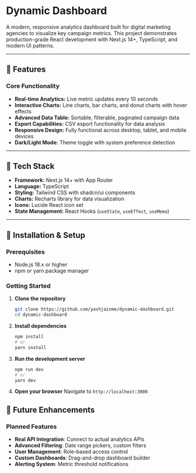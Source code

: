 # Dynamic Dashboard

A modern, responsive analytics dashboard built for digital marketing agencies to visualize key campaign metrics. This project demonstrates production-grade React development with Next.js 14+, TypeScript, and modern UI patterns.

---

## 🎯 Features

### Core Functionality
* **Real-time Analytics:** Live metric updates every 10 seconds
* **Interactive Charts:** Line charts, bar charts, and donut charts with hover effects
* **Advanced Data Table:** Sortable, filterable, paginated campaign data
* **Export Capabilities:** CSV export functionality for data analysis
* **Responsive Design:** Fully functional across desktop, tablet, and mobile devices
* **Dark/Light Mode:** Theme toggle with system preference detection

---

## 🚀 Tech Stack

* **Framework:** Next.js 14+ with App Router
* **Language:** TypeScript
* **Styling:** Tailwind CSS with shadcn/ui components
* **Charts:** Recharts library for data visualization
* **Icons:** Lucide React icon set
* **State Management:** React Hooks (`useState`, `useEffect`, `useMemo`)

---

## 🔧 Installation & Setup

### Prerequisites
* Node.js 18.x or higher
* npm or yarn package manager

### Getting Started

1.  **Clone the repository**

    ```bash
    git clone https://github.com/yashjainme/dynamic-dashboard.git
    cd dynamic-dashboard
    ```

2.  **Install dependencies**

    ```bash
    npm install
    # or
    yarn install
    ```


3.  **Run the development server**

    ```bash
    npm run dev
    # or
    yarn dev
    ```

4.  **Open your browser**
    Navigate to `http://localhost:3000`




## 🔮 Future Enhancements
### Planned Features

 - **Real API Integration**: Connect to actual analytics APIs
 - **Advanced Filtering**: Date range pickers, custom filters
 - **User Management**: Role-based access control
 - **Custom Dashboards**: Drag-and-drop dashboard builder
 - **Alerting System**: Metric threshold notifications